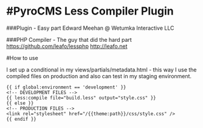 #PyroCMS Less Compiler Plugin
=============================
###Plugin - Easy part
Edward Meehan @ Wetumka Interactive LLC

###PHP Compiler - The guy that did the hard part
https://github.com/leafo/lessphp
http://leafo.net

#How to use

I set up a conditional in my views/partials/metadata.html - this way I use the compiled files on production and also can test in my staging environment.
```
{{ if global:environment == 'development' }}
<!-- DEVELOPMENT FILES -->
{{ less:compile file="build.less" output="style.css" }}
{{ else }}
<!-- PRODUCTION FILES -->
<link rel="stylesheet" href="/{{theme:path}}/css/style.css" />
{{ endif }}
```